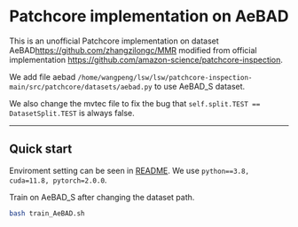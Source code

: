 # Patchcore implementation on AeBAD
This is an unofficial Patchcore implementation on dataset AeBAD<https://github.com/zhangzilongc/MMR> modified from official implementation <https://github.com/amazon-science/patchcore-inspection>. 

We add file aebad `/home/wangpeng/lsw/lsw/patchcore-inspection-main/src/patchcore/datasets/aebad.py` to use AeBAD_S dataset.

We also change the mvtec file to fix the bug that `self.split.TEST == DatasetSplit.TEST` is always false.

---
## Quick start

Enviroment setting can be seen in [README](official_README.md). We use `python==3.8, cuda=11.8, pytorch=2.0.0`.

Train on AeBAD_S after changing the dataset path.
```bash
bash train_AeBAD.sh
```


